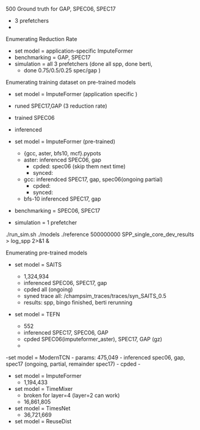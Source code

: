 500 Ground truth for GAP, SPEC06, SPEC17
- 3 prefetchers
-
Enumerating Reduction Rate
- set model = application-specific ImputeFormer
- benchmarking = GAP, SPEC17
- simulation = all 3 prefetchers (done all spp, done berti,
	- done 0.75/0.5/0.25 spec/gap )

Enumerating training dataset on pre-trained models
- set model = ImputeFormer (application specific	)
- runed SPEC17,GAP (3 reduction rate)
- trained SPEC06 
- inferenced

- set model = ImputeFormer (pre-trained)
	- {gcc, aster, bfs10, mcf}.pypots	
	- aster: inferenced  SPEC06, gap
		- cpded: spec06 (skip them next time)
		- synced:
	- gcc: inferendced SPEC17, gap, spec06(ongoing partial)
		- cpded:
		- synced:
	- bfs-10 inferenced SPEC17, gap


- benchmarking = SPEC06, SPEC17
- simulation = 1 prefetcher

./run_sim.sh ./models ./reference 500000000 SPP_single_core_dev_results > log_spp 2>&1 &

Enumerating pre-trained models
- set model = SAITS
	- 1,324,934
	- inferenced SPEC06, SPEC17, gap
	- cpded all (ongoing)
	- syned trace all: /champsim_traces/traces/syn_SAITS_0.5
	- results: spp, bingo finished, berti rerunning
	
- set model = TEFN
	- 552
	- inferenced SPEC17, SPEC06, GAP
	- cpded SPEC06(imputeformer_aster), SPEC17, GAP (gz)
	- 

-set model = ModernTCN
	- params:  475,049
	- inferenced spec06, gap, spec17 (ongoing, partial, remainder spec17)
	- cpded
	- 
- set model = ImputeFormer 
	- 1,194,433
- set model = TimeMixer
	- broken for layer=4 (layer=2 can work)
	- 16,861,805
- set model = TimesNet
	- 36,721,669
- set model = ReuseDist
<!--stackedit_data:
eyJoaXN0b3J5IjpbMjkxMzI4OTE5LDEwNjUyNTUxNTEsLTc2OD
k1NDE1NiwxMTcwODQyNzk3LC0xMjE0NjQxNjE4LC0xMDQ0NzI2
MTI0LDIwMjQwNTk3MzgsMTM1NzcxODA5LC0xOTUxNzQ5NjI5LD
YxMjUyNjU0MywxMzgwNjEyNzQ5LDQ3MTkzMTQwNCwxNzk5NDAx
ODE0LDY3NjI4MTU2NCwtMTgwNjMxNDQ1OCwxNzM1MzQzMjY1LD
IwNzM2NjQwMDgsLTExNjU5NTYwNjAsLTE1ODk5ODQyODQsMzU2
MjkxMDQzXX0=
-->